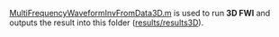 [MultiFrequencyWaveformInvFromData3D.m](https://github.com/rehmanali1994/3D-FWI-MultiRowRingArrayUST/blob/main/MultiFrequencyWaveformInvFromData3D.m) is used to run **3D FWI** and outputs the result into this folder ([results/results3D](https://github.com/rehmanali1994/3D-FWI-MultiRowRingArrayUST/tree/main/results/results3D)).
